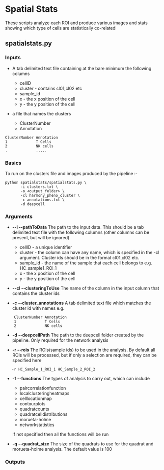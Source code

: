 # Spatial Stats

These scripts analyze each ROI and produce various images and stats showing which type of cells are statistically co-related

## spatialstats.py

### Inputs

* A tab delimited text file containing at the bare minimum the following columns
    * cellID
    * cluster - contains cl01,cl02 etc
    * sample_id
    * x - the x position of the cell 
    * y - the y position of the cell

* a file that names the clusters
    * ClusterNumber
    * Annotation
```
ClusterNumber Annotation
1             T Cells
2             NK cells
.             .....
```

### Basics 
To run on the  clusters file and images produced by the pipeline :-  

```
python spatialstats/spatialstats.py \
       -i clusters.txt \
       -o <output_folder> \
       -cl harmony_pheno_cluster \
       -c annotations.txt \
       -d deepcell
```


### Arguments

* **--i --pathToData** The path to the input data. This should be a tab delimited text file with the following columns (other columns can be present, but will be ignored)
    * cellID - a unique identifier
    * cluster - the column can have any name, which is specified in the -cl argument. Cluster ids should be in the format cl01,cl02 etc. 
    * sample_id - the name of the sample that each cell belongs to e.g. HC_sample1_ROI_1
    * x - the x position of the cell 
    * y - the y position of the cell

* **--cl --clusteringToUse** The name of the column in the input column that contains the cluster ids

* **-c --cluster_annotations** A tab delimited text file which matches the cluster id with names e.g.
```
    ClusterNumber Annotation
    1             T Cells
    2             NK cells
```

* **-d --deepcellPath** The path to the deepcell folder created by the pipeline. Only required for the network analysis

* **-r --rois** The ROIs(sample ids) to be used in the analysis. By default all ROIs will be processed, but if only a selection are required, they can be specified here

```
   -r HC_Sample_1_ROI_1 HC_Sample_2_ROI_2
```

* **-f --functions** The types of analysis to carry out, which can include 
    * paircorrelationfunction
    * localclusteringheatmaps
    * celllocationmap
    * contourplots
    * quadratcounts
    * quadratcelldistributions
    * morueta-holme
    * networkstatistics

    If not specified then all the functions will be run

* **-q --quadrat_size** The size of the quadrats to use for the quadrat and morueta-holme analysis. The default value is 100 



### Outputs